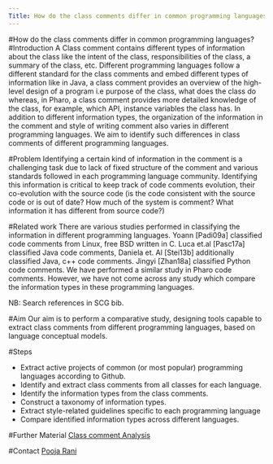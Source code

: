 ```yaml
---
Title: How do the class comments differ in common programming languages?
---
```

#How do the class comments differ in common programming languages?
#Introduction
A Class comment contains different types of information about the class like the intent of the class, responsibilities of the class, a summary of the class, etc.
Different programming languages follow a different standard for the class comments and embed different types of information like in Java, a class comment provides an overview of the high-level design of a program i.e purpose of the class, what does the class do whereas, in Pharo, a class comment provides more detailed knowledge of the class, for example, which API, instance variables the class has.
In addition to different information types, the organization of the information in the comment and style of writing comment also varies in different programming languages.
We aim to identify such differences in class comments of different programming languages.


#Problem
Identifying a certain kind of information in the comment is a challenging task due to lack of fixed structure of the comment and various standards followed in each programming language community. Identifying this information is critical to keep track of code comments evolution, their co-evolution with the source code (is the code consistent with the source code or is out of date? How much of the system is comment? What information it has different from source code?)

#Related work
There are various studies performed in classifying the information in different programming languages. Yoann [Padi09a] classified code comments from Linux, free BSD written in C.  Luca et.al [Pasc17a] classified Java code comments, Daniela et. Al [Stei13b] additionally classified Java, c\+\+ code comments.
Jingyi [Zhan18a] classified Python code comments. We have performed a similar study in Pharo code comments. However, we have not come across any study which compare the information types in these programming languages.

NB: Search references in SCG bib.


#Aim
Our aim is to perform a comparative study, designing tools capable to extract class comments from different programming languages, based on language conceptual models.

#Steps

-  Extract active projects of common (or most popular) programming languages according to Github.
-  Identify and extract class comments from all classes for each language.
-  Identify the information types from the class comments.
-  Construct a taxonomy of information types.
-  Extract style-related guidelines specific to each programming language
-  Compare identified information types across different languages.

#Further Material
[Class comment Analysis](/download/softwarecomposition/2019-11-26-Ivan-classCommentAnalysis.pdf)

#Contact
[Pooja Rani](%base_url%/staff/Pooja-Rani)
